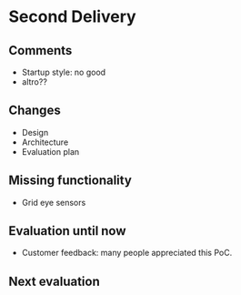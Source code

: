 # Second Delivery

## Comments
- Startup style: no good
- altro??

## Changes

- Design
- Architecture
- Evaluation plan

## Missing functionality
- Grid eye sensors

## Evaluation until now
- Customer feedback: many people appreciated this PoC.

## Next evaluation


